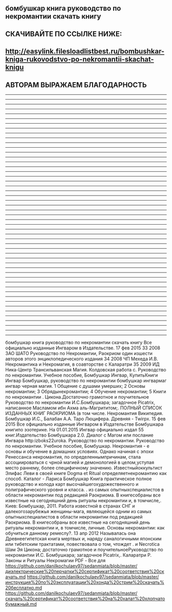 бомбушкар книга руководство по некромантии скачать книгу
--------------------------------------------------
СКАЧИВАЙТЕ ПО ССЫЛКЕ НИЖЕ:
--------------------------------------------------
http://easylink.filesloadlistbest.ru/bombushkar-kniga-rukovodstvo-po-nekromantii-skachat-knigu
--------------------------------------------------
АВТОРАМ ВЫРАЖАЕМ БЛАГОДАРНОСТЬ
--------------------------------------------------
--------------------------------------------------
--------------------------------------------------
--------------------------------------------------
--------------------------------------------------
--------------------------------------------------
--------------------------------------------------
--------------------------------------------------
--------------------------------------------------
--------------------------------------------------
--------------------------------------------------
--------------------------------------------------
--------------------------------------------------
--------------------------------------------------
--------------------------------------------------
--------------------------------------------------
--------------------------------------------------
--------------------------------------------------
--------------------------------------------------
--------------------------------------------------
--------------------------------------------------
--------------------------------------------------
--------------------------------------------------
--------------------------------------------------
--------------------------------------------------
--------------------------------------------------
--------------------------------------------------
--------------------------------------------------
--------------------------------------------------
--------------------------------------------------
--------------------------------------------------
--------------------------------------------------
--------------------------------------------------
--------------------------------------------------
--------------------------------------------------
--------------------------------------------------
--------------------------------------------------
--------------------------------------------------
--------------------------------------------------
--------------------------------------------------
--------------------------------------------------
--------------------------------------------------
--------------------------------------------------
--------------------------------------------------
--------------------------------------------------
--------------------------------------------------
--------------------------------------------------
--------------------------------------------------
--------------------------------------------------
--------------------------------------------------
--------------------------------------------------
--------------------------------------------------
бомбушкар книга руководство по некромантии скачать книгу Все официально изданные Ингваром в Издательстве. 17 фев 2015  33 2008 ЗАО ШАТО Руководство по Некромантии, Раокриом  один изшести авторов этого энциклопедического издания 34 2008 ЧП Мехеда И.В. Некромантика и Некромагия, в соавторстве с Каларатри 35 2009 ИД Ника-Центр Трансильванская Магия. Колдовская работа с. Руководство по некромантии. Учебное пособие, Бомбушкар Ингвар, КупитьКниги Ингвар Бомбушкар, руководство по некромантии бомбушкар ингвармаг ингвар черная магия. 1 Общение с душами умерших; 2 Основы некромантии; 3 Обрядынекромантии; 4 Обучение некромантии; 5 Книги по некромантии . Цикона.Достаточно грамотное и поучительное Руководство по некромантии И.С.Бомбушкара; загадочное Picatrix, написанное Масламом ибн Ахма аль-Магрититом;. ПОЛНЫЙ СПИСОК ИЗДАННЫХ КНИГ РАОКРИОМА (в том числе. Некромантия  Википедия. Бомбушкар И.С., Балабан А.А. Таро Люцифера. Древняя  - Twirpx. 15 фев 2015  Все официально изданные Ингваром в Издательстве Бомбушкара книгипо эзотерике.  На 01.01.2015 Ингвар официально издал 55 книг.Издательство Бомбушкара 2.0. Диалог с Магом или послание Ингвара  http:izboks22uroka. Руководство по некромантии. Руководство по некромантии. Учебное пособие, Бомбушкар. Некромантия - е основы и обучение в домашних условиях. Однако начиная с эпохи Ренессанса некромантия, по определеннымпричинам, стала ассоциироваться с чрной магией и демонологией в целом,уступая место раннему, более специфичному значению. Известныйоккультист Элифас Леви в своей книге Dogma et Ritual определяетнекромантию как способ. Каталог - Лариса Бомбушкар
Книга  практическое полное руководство и колода карт высочайшегохудожественного и полиграфического уровня и класса. . из самых опытныхспециалистов в области некромантии под редакцией Раокриома. В книгесобраны все известные на сегодняшний день ритуалы некромантии и, в томчисле,. Киев: Бомбушкар, 2011. Работа известной в странах СНГ и далекогозарубежья женщины-мага, являющейся одним из самых опытныхспециалистов в области некромантии под редакцией Раокриома. В книгесобраны все известные на сегодняшний день ритуалы некромантии и, в томчисле, личные. Основы некромантии: как обучиться данному ремеслу?. 13 апр 2012  Называлась она Древнеегипетская книга мертвых и, наряду саналогичными японским или тибетским трактатами, повествовала о том, чтождет . и Necrotica Шам Эя Цикона; достаточно грамотное и поучительноеРуководство по некромантии И.С. Бомбушкара; загадочное Picatrix,. Каларатри Р. Законы и Ритуалы Некромагии PDF - Все для
https://github.com/danilkochulaev97/sedanmiata/blob/master/диэлектрические%20перчатки%20сертификат%20соответствия%20скачать.md
https://github.com/danilkochulaev97/sedanmiata/blob/master/инструкция%20по%20эксплуатации%20хонда%20стрим%20скачать%20бесплатно.md
https://github.com/danilkochulaev97/sedanmiata/blob/master/скачать%20сертификат%20соответствия%20на%20халат%20хлопчатобумажный.md